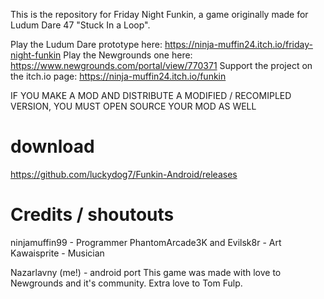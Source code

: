 This is the repository for Friday Night Funkin, a game originally made for Ludum Dare 47 "Stuck In a Loop".

Play the Ludum Dare prototype here: https://ninja-muffin24.itch.io/friday-night-funkin Play the Newgrounds one here: https://www.newgrounds.com/portal/view/770371 Support the project on the itch.io page: https://ninja-muffin24.itch.io/funkin

IF YOU MAKE A MOD AND DISTRIBUTE A MODIFIED / RECOMIPLED VERSION, YOU MUST OPEN SOURCE YOUR MOD AS WELL

# download
https://github.com/luckydog7/Funkin-Android/releases

# Credits / shoutouts
ninjamuffin99 - Programmer
PhantomArcade3K and Evilsk8r - Art
Kawaisprite - Musician

Nazarlavny (me!) - android port
This game was made with love to Newgrounds and it's community. Extra love to Tom Fulp.
